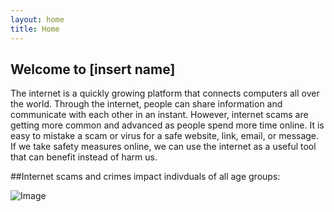 ```yaml
---
layout: home
title: Home
---
```


## Welcome to [insert name]

The internet is a quickly growing platform that connects computers all over the world. Through the internet, people can share information and communicate with each other in an instant. However, internet scams are getting more common and advanced as people spend more time online. It is easy to mistake a scam or virus for a safe website, link, email, or message. If we take safety measures online, we can use the internet as a useful tool that can benefit instead of harm us.

##Internet scams and crimes impact indivduals of all age groups:

![Image](https://i.imgur.com/BLlxuYU_d.webp?maxwidth=760&fidelity=grand)
